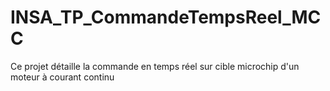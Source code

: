 # INSA_TP_CommandeTempsReel_MCC
Ce projet détaille la commande en temps réel sur cible microchip d'un moteur à courant continu
